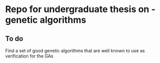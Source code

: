 Repo for undergraduate thesis on - genetic algorithms
=========

To do
-----

Find a set of good genetic algorithms that are well known to use as verification for the GAs